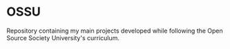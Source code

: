 # OSSU
Repository containing my main projects developed while following the Open Source Society University's curriculum.
